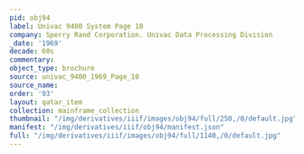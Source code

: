 ```yaml
---
pid: obj94
label: Univac 9400 System Page 10
company: Sperry Rand Corporation. Univac Data Processing Division
_date: '1969'
decade: 60s
commentary:
object_type: brochure
source: univac_9400_1969_Page_10
source_name:
order: '93'
layout: qatar_item
collection: mainframe_collection
thumbnail: "/img/derivatives/iiif/images/obj94/full/250,/0/default.jpg"
manifest: "/img/derivatives/iiif/obj94/manifest.json"
full: "/img/derivatives/iiif/images/obj94/full/1140,/0/default.jpg"
---
```

